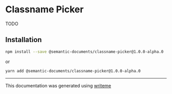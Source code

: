 # Classname Picker

TODO

## Installation

```bash
npm install --save @semantic-documents/classname-picker@1.0.0-alpha.0
```
or
```bash
yarn add @semantic-documents/classname-picker@1.0.0-alpha.0
```

---
This documentation was generated using [writeme](https://www.npmjs.com/package/@writeme/core)
